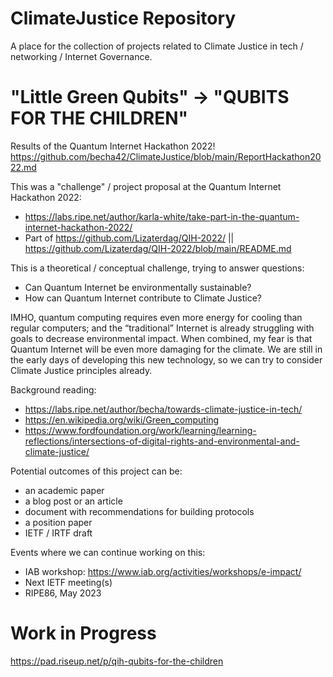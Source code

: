 # ClimateJustice Repository

A place for the collection of projects related to Climate Justice in tech / networking / Internet Governance. 

# "Little Green Qubits" -> "QUBITS FOR THE CHILDREN" 

Results of the Quantum Internet Hackathon 2022! https://github.com/becha42/ClimateJustice/blob/main/ReportHackathon2022.md 

 This was a "challenge" / project proposal at the Quantum Internet Hackathon 2022:
 * https://labs.ripe.net/author/karla-white/take-part-in-the-quantum-internet-hackathon-2022/
 * Part of https://github.com/Lizaterdag/QIH-2022/ || https://github.com/Lizaterdag/QIH-2022/blob/main/README.md   

 This is a theoretical / conceptual challenge, trying to answer questions: 
 * Can Quantum Internet be environmentally sustainable? 
 * How can Quantum Internet contribute to Climate Justice?

 IMHO, quantum computing requires even more energy for cooling than regular computers; and the “traditional” Internet is already struggling with goals to decrease environmental impact. When combined, my fear is that Quantum Internet will be even more damaging for the climate. We are still in the early days of developing this new technology, so we can try to consider Climate Justice principles already. 

 Background reading: 
 * https://labs.ripe.net/author/becha/towards-climate-justice-in-tech/ 
 * https://en.wikipedia.org/wiki/Green_computing 
 * https://www.fordfoundation.org/work/learning/learning-reflections/intersections-of-digital-rights-and-environmental-and-climate-justice/ 

 Potential outcomes of this project can be:
 * an academic paper
 * a blog post or an article 
 * document with recommendations for building protocols 
 * a position paper 
 * IETF / IRTF draft 

 Events where we can continue working on this: 
 * IAB workshop: https://www.iab.org/activities/workshops/e-impact/
 * Next IETF meeting(s)
 * RIPE86, May 2023 

# Work in Progress 

https://pad.riseup.net/p/qih-qubits-for-the-children 
